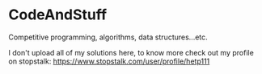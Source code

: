 # CodeAndStuff
Competitive programming, algorithms, data structures...etc.

I don't upload all of my solutions here, to know more check out my profile on stopstalk: https://www.stopstalk.com/user/profile/hetp111
